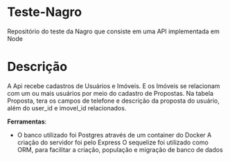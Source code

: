 # Teste-Nagro
Repositório do teste da Nagro que consiste em uma API implementada em Node

# Descrição

A Api recebe cadastros de Usuários e Imóveis. E os Imóveis se relacionam com um ou mais usuários por meio do cadastro de Propostas.
Na tabela Proposta, tera os campos de telefone e descrição da proposta do usuário, além do user_id e imovel_id relacionados.

**Ferramentas**:

- O banco utilizado foi Postgres através de um container do Docker
A criação do servidor foi pelo Express
O sequelize foi utilizado como ORM, para facilitar a criação, população e migração de banco de dados
